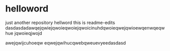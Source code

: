 # helloword
just another repository
hellword this is readme-edits
dasdasdadawqejqwiejqwoieqwoiejqwoicinuhdqwoieqwejqwioewqenwqeqwhue
jqwoieqjwojd

awejqwijcuhoeqw
eqwejqwihucqwebqweuevyeedasdasd
